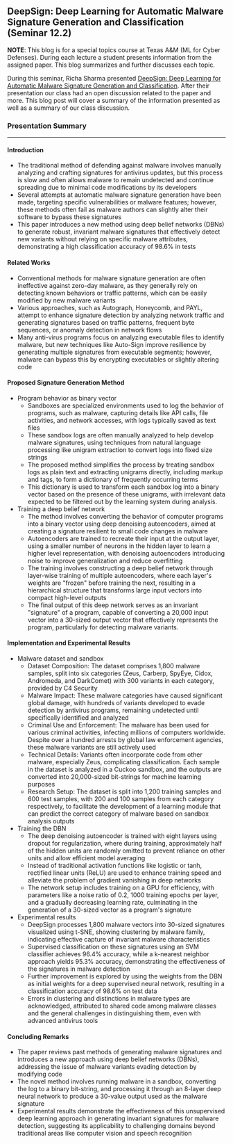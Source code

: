## DeepSign: Deep Learning for Automatic Malware Signature Generation and Classification (Seminar 12.2)

**NOTE**: This blog is for a special topics course at Texas A&M (ML for Cyber Defenses). During each lecture a student presents information from the assigned paper. This blog summarizes and further discusses each topic.

During this seminar, Richa Sharma presented [DeepSign: Deep Learning for Automatic Malware Signature Generation and Classification](https://ieeexplore.ieee.org/document/7280815). After their presentation our class had an open discussion related to the paper and more. This blog post will cover a summary of the information presented as well as a summary of our class discussion.

### Presentation Summary

---
#### Introduction
- The traditional method of defending against malware involves manually analyzing and crafting signatures for antivirus updates, but this process is slow and often allows malware to remain undetected and continue spreading due to minimal code modifications by its developers
- Several attempts at automatic malware signature generation have been made, targeting specific vulnerabilities or malware features; however, these methods often fail as malware authors can slightly alter their software to bypass these signatures
- This paper introduces a new method using deep belief networks (DBNs) to generate robust, invariant malware signatures that effectively detect new variants without relying on specific malware attributes, demonstrating a high classification accuracy of 98.6% in tests

#### Related Works
- Conventional methods for malware signature generation are often ineffective against zero-day malware, as they generally rely on detecting known behaviors or traffic patterns, which can be easily modified by new malware variants
- Various approaches, such as Autograph, Honeycomb, and PAYL, attempt to enhance signature detection by analyzing network traffic and generating signatures based on traffic patterns, frequent byte sequences, or anomaly detection in network flows
- Many anti-virus programs focus on analyzing executable files to identify malware, but new techniques like Auto-Sign improve resilience by generating multiple signatures from executable segments; however, malware can bypass this by encrypting executables or slightly altering code

#### Proposed Signature Generation Method
- Program behavior as binary vector
  - Sandboxes are specialized environments used to log the behavior of programs, such as malware, capturing details like API calls, file activities, and network accesses, with logs typically saved as text files
  - These sandbox logs are often manually analyzed to help develop malware signatures, using techniques from natural language processing like unigram extraction to convert logs into fixed size strings
  - The proposed method simplifies the process by treating sandbox logs as plain text and extracting unigrams directly, including markup and tags, to form a dictionary of frequently occurring terms
  - This dictionary is used to transform each sandbox log into a binary vector based on the presence of these unigrams, with irrelevant data expected to be filtered out by the learning system during analysis.
- Training a deep belief network
  - The method involves converting the behavior of computer programs into a binary vector using deep denoising autoencoders, aimed at creating a signature resilient to small code changes in malware
  - Autoencoders are trained to recreate their input at the output layer, using a smaller number of neurons in the hidden layer to learn a higher level representation, with denoising autoencoders introducing noise to improve generalization and reduce overfitting
  - The training involves constructing a deep belief network through layer-wise training of multiple autoencoders, where each layer's weights are "frozen" before training the next, resulting in a hierarchical structure that transforms large input vectors into compact high-level outputs
  - The final output of this deep network serves as an invariant "signature" of a program, capable of converting a 20,000 input vector into a 30-sized output vector that effectively represents the program, particularly for detecting malware variants.

#### Implementation and Experimental Results
- Malware dataset and sandbox
  - Dataset Composition: The dataset comprises 1,800 malware samples, split into six categories (Zeus, Carberp, SpyEye, Cidox, Andromeda, and DarkComet) with 300 variants in each category, provided by C4 Security
  - Malware Impact: These malware categories have caused significant global damage, with hundreds of variants developed to evade detection by antivirus programs, remaining undetected until specifically identified and analyzed
  - Criminal Use and Enforcement: The malware has been used for various criminal activities, infecting millions of computers worldwide. Despite over a hundred arrests by global law enforcement agencies, these malware variants are still actively used
  - Technical Details: Variants often incorporate code from other malware, especially Zeus, complicating classification. Each sample in the dataset is analyzed in a Cuckoo sandbox, and the outputs are converted into 20,000-sized bit-strings for machine learning purposes
  - Research Setup: The dataset is split into 1,200 training samples and 600 test samples, with 200 and 100 samples from each category respectively, to facilitate the development of a learning module that can predict the correct category of malware based on sandbox analysis outputs
- Training the DBN
  - The deep denoising autoencoder is trained with eight layers using dropout for regularization, where during training, approximately half of the hidden units are randomly omitted to prevent reliance on other units and allow efficient model averaging
  - Instead of traditional activation functions like logistic or tanh, rectified linear units (ReLU) are used to enhance training speed and alleviate the problem of gradient vanishing in deep networks
  - The network setup includes training on a GPU for efficiency, with parameters like a noise ratio of 0.2, 1000 training epochs per layer, and a gradually decreasing learning rate, culminating in the generation of a 30-sized vector as a program's signature
- Experimental results
  - DeepSign processes 1,800 malware vectors into 30-sized signatures visualized using t-SNE, showing clustering by malware family, indicating effective capture of invariant malware characteristics
  - Supervised classification on these signatures using an SVM classifier achieves 96.4% accuracy, while a k-nearest neighbor approach yields 95.3% accuracy, demonstrating the effectiveness of the signatures in malware detection
  - Further improvement is explored by using the weights from the DBN as initial weights for a deep supervised neural network, resulting in a classification accuracy of 98.6% on test data
  - Errors in clustering and distinctions in malware types are acknowledged, attributed to shared code among malware classes and the general challenges in distinguishing them, even with advanced antivirus tools

#### Concluding Remarks
- The paper reviews past methods of generating malware signatures and introduces a new approach using deep belief networks (DBNs), addressing the issue of malware variants evading detection by modifying code
- The novel method involves running malware in a sandbox, converting the log to a binary bit-string, and processing it through an 8-layer deep neural network to produce a 30-value output used as the malware signature
- Experimental results demonstrate the effectiveness of this unsupervised deep learning approach in generating invariant signatures for malware detection, suggesting its applicability to challenging domains beyond traditional areas like computer vision and speech recognition
